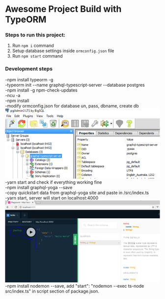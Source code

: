 # Awesome Project Build with TypeORM
        

### Steps to run this project:
1. Run `npm i` command
2. Setup database settings inside `ormconfig.json` file
3. Run `npm start` command

### Development steps
-npm install typeorm -g  
-typeorm init --name graphql-typescript-server --database postgres  
-npm install -g npm-check-updates  
-ncu -a  
-npm install  
-modify ormconfig.json for database un, pass, dbname, create db  
![enter image description here](https://github.com/manojkmishra/graphql-typescript-server/blob/master/screenshots/dbcreate.PNG)   
-yarn start and check if everything working fine  
-npm install graphql-yoga --save  
-copy quickstart data from graphql-yoga site and paste in /src/index.ts  
-yarn start, server will start on localhost:4000  
![enter image description here](https://github.com/manojkmishra/graphql-typescript-server/blob/master/screenshots/runserver.PNG)  
-npm install nodemon --save, add "start": "nodemon --exec ts-node src/index.ts" in script section of package.json.


